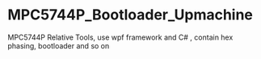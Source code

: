 # MPC5744P_Bootloader_Upmachine
MPC5744P Relative Tools, use wpf framework and C# , contain hex phasing, bootloader and so on
